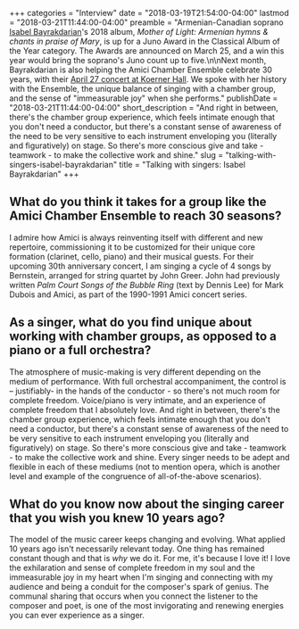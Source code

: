 +++
categories = "Interview"
date = "2018-03-19T21:54:00-04:00"
lastmod = "2018-03-21T11:44:00-04:00"
preamble = "Armenian-Canadian soprano [Isabel Bayrakdarian](/scene/people/isabel-bayrakdarian/)'s 2018 album, *Mother of Light: Armenian hymns & chants in praise of Mary*, is up for a Juno Award in the Classical Album of the Year category. The Awards are announced on March 25, and a win this year would bring the soprano's Juno count up to five.\n\nNext month, Bayrakdarian is also helping the Amici Chamber Ensemble celebrate 30 years, with their [April 27 concert at Koerner Hall](https://www.rcmusic.com/performance/event/amici-chamber-ensemble-bayrakdarian). We spoke with her history with the Ensemble, the unique balance of singing with a chamber group, and the sense of \"immeasurable joy\" when she performs."
publishDate = "2018-03-21T11:44:00-04:00"
short_description = "And right in between, there&#039;s the chamber group experience, which feels intimate enough that you don&#039;t need a conductor, but there&#039;s a constant sense of awareness of the need to be very sensitive to each instrument enveloping you (literally and figuratively) on stage.  So there&#039;s more conscious give and take  - teamwork - to make the collective work and shine."
slug = "talking-with-singers-isabel-bayrakdarian"
title = "Talking with singers: Isabel Bayrakdarian"
+++

## What do you think it takes for a group like the Amici Chamber Ensemble to reach 30 seasons?

I admire how Amici is always reinventing itself with different and new repertoire, commissioning it to be customized for their unique core formation (clarinet, cello, piano) and their musical guests. For their upcoming 30th anniversary concert, I am singing a cycle of 4 songs by Bernstein, arranged for string quartet by John Greer. John had previously written *Palm Court Songs of the Bubble Ring* (text by Dennis Lee) for Mark Dubois and Amici, as part of the 1990-1991 Amici concert series.
 
## As a singer, what do you find unique about working with chamber groups, as opposed to a piano or a full orchestra?

The atmosphere of music-making is very different depending on the medium of performance.  With full orchestral accompaniment, the control is – justifiably- in the hands of the conductor - so there's not much room for complete freedom.  Voice/piano is very intimate, and an experience of complete freedom that I absolutely love.  And right in between, there's the chamber group experience, which feels intimate enough that you don't need a conductor, but there's a constant sense of awareness of the need to be very sensitive to each instrument enveloping you (literally and figuratively) on stage.  So there's more conscious give and take  - teamwork - to make the collective work and shine.  Every singer needs to be adept and flexible in each of these mediums (not to mention opera, which is another level and example of the congruence of all-of-the-above scenarios).

## What do you know now about the singing career that you wish you knew 10 years ago?

The model of the music career keeps changing and evolving.  What applied 10 years ago isn't necessarily relevant today. One thing has remained constant though and that is *why* we do it.  For me, it's because I love it!  I love the exhilaration and sense of complete freedom in my soul and the immeasurable joy in my heart when I'm singing and connecting with my audience and being a conduit for the composer's spark of genius. The communal sharing that occurs when you connect the listener to the composer and poet, is one of the most invigorating and renewing energies you can ever experience as a singer.
